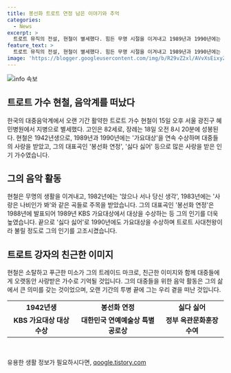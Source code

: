 ```yaml
---
title: 봉선화 트로트 연정 남은 이야기와 추억
categories:
  - News
excerpt: >
  트로트 뮤직의 전설, 현철이 별세했다. 힘든 무명 시절을 이겨내고 1989년과 1990년에는 연속으로 가요대상을 수상하는 등 트로트의 대표적인 가수로 활약했다. 고인은 소탈하고 푸근한 미소가 인상적인 가수로, 수많은 히트곡을 통해 대중의 사랑을 받았으며, 82세의 나이로 별세했다. 1942년생인 현철은 가수로 데뷔하기 전에 동아대 경영학과를 진학했으나 자퇴 후 가수로서의 인생을 시작했다. 지난 15일 오후 서울 광진구 혜민병원에서 지병으로 별세했으며, 그동안의 공로로 대한민국 연예예술상과 정부 옥관문화훈장을 받기도 했다.
feature_text: >
  트로트 뮤직의 전설, 현철이 별세했다. 힘든 무명 시절을 이겨내고 1989년과 1990년에는 연속으로 가요대상을 수상하는 등 트로트의 대표적인 가수로 활약했다. 고인은 소탈하고 푸근한 미소가 인상적인 가수로, 수많은 히트곡을 통해 대중의 사랑을 받았으며, 82세의 나이로 별세했다. 1942년생인 현철은 가수로 데뷔하기 전에 동아대 경영학과를 진학했으나 자퇴 후 가수로서의 인생을 시작했다. 지난 15일 오후 서울 광진구 혜민병원에서 지병으로 별세했으며, 그동안의 공로로 대한민국 연예예술상과 정부 옥관문화훈장을 받기도 했다.
image: 'https://blogger.googleusercontent.com/img/b/R29vZ2xl/AVvXsEixyZcFfHzMRdzZMjFBmAUKJYCLCGyLL1o632UiGVXcaFdKo_bkvkuCioo0uUKlGfBVcT3P84aROyZIXSBEx3Aw5nCQ3pTgDom1WDC4m8eifvWiAmWEEVb4x6G_l8C0QH225ldMjyaFvpxGEBGNO37VmDTDMHGhJPq73UglMfDca1-0aw/s1600/blogspot.png'
---
```


<p><img src="https://blogger.googleusercontent.com/img/b/R29vZ2xl/AVvXsEixyZcFfHzMRdzZMjFBmAUKJYCLCGyLL1o632UiGVXcaFdKo_bkvkuCioo0uUKlGfBVcT3P84aROyZIXSBEx3Aw5nCQ3pTgDom1WDC4m8eifvWiAmWEEVb4x6G_l8C0QH225ldMjyaFvpxGEBGNO37VmDTDMHGhJPq73UglMfDca1-0aw/s1600/blogspot.png" alt="info 속보" /></p>

<h2 data-ke-size="size26">트로트 가수 현철, 음악계를 떠났다</h2>

<p data-ke-size="size16">한국의 대중음악계에서 오랜 기간 활약한 트로트 가수 현철이 15일 오후 서울 광진구 혜민병원에서 지병으로 별세했다. 고인은 82세로, 장례는 18일 오전 8시 20분에 성봉된다. 현철은 1942년생으로, 1989년과 1990년에는 '가요대상'을 연속 수상하며 대중들의 사랑을 받았고, 그의 대표곡인 '봉선화 연정', '싫다 싫어' 등으로 많은 사랑을 받은 인기 가수였습니다.</p>

<h2 data-ke-size="size26">그의 음악 활동</h2>

<p data-ke-size="size16">현철은 무명의 생활을 이겨내고, 1982년에는 '앉으나 서나 당신 생각', 1983년에는 '사랑은 나비인가 봐'와 같은 곡들로 주목을 받았습니다. 그의 대표곡인 '봉선화 연정'은 1988년에 발표되어 1989년 KBS 가요대상에서 대상을 수상하는 등 그의 인기를 더욱 높였습니다. 끝으로 '싫다 싫어'로 1990년에도 가요대상을 수상하며 트로트 사대천왕이라 불릴 정도로 그의 인기를 고조시켰습니다.</p>

<h2 data-ke-size="size26">트로트 강자의 친근한 이미지</h2>

<p data-ke-size="size16">현철은 소탈하고 푸근한 미소가 그의 트레이드 마크로, 친근한 이미지와 함께 대중들에게 오랫동안 사랑받은 가수로 기억될 것입니다. 그의 대중들을 위한 음악 활동은 그의 삶에서 큰 의미를 갖는 것이었으며, 오랜 기간의 투병 끝에 그는 우리 곁을 떠난 것입니다.</p>

<table>
    <tbody>
        <tr>
            <td style="text-align: center; height: 17px;"><b>1942년생</b></td>
            <td style="text-align: center; height: 17px;"><b>봉선화 연정</b></td>
            <td style="text-align: center; height: 17px;"><b>싫다 싫어</b></td>
        </tr>
        <tr>
            <td style="text-align: center; height: 17px;"><b>KBS 가요대상 대상 수상</b></td>
            <td style="text-align: center; height: 17px;"><b>대한민국 연예예술상 특별공로상</b></td>
            <td style="text-align: center; height: 17px;"><b>정부 옥관문화훈장 수여</b></td>
        </tr>
    </tbody>
</table>

<p data-ke-size="size16">&nbsp;</p>
유용한 생활 정보가 필요하시다면, <a href="https://qoogle.tistory.com" rel="dofollow">qoogle.tistory.com</a>


